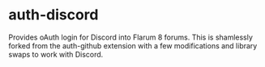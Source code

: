 # auth-discord

Provides oAuth login for Discord into Flarum 8 forums.
This is shamlessly forked from the auth-github extension with a few modifications and library swaps to work with Discord.
